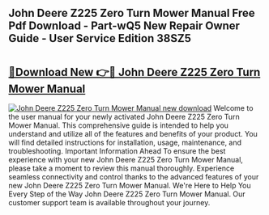## John Deere Z225 Zero Turn Mower Manual Free Pdf Download - Part-wQ5 New Repair Owner Guide - User Service Edition 38SZ5

# <h2><a href="http://bc9146.oget.top/?id=John+Deere+Z225+Zero+Turn+Mower+Manual">🔗Download New 👉🔴 John Deere Z225 Zero Turn Mower Manual</a></h2>

[![John Deere Z225 Zero Turn Mower Manual new download](https://i.imgur.com/5g1atiW.png)](http://bc9146.oget.top/?id=John+Deere+Z225+Zero+Turn+Mower+Manual)
Welcome to the user manual for your newly activated John Deere Z225 Zero Turn Mower Manual. This comprehensive guide is intended to help you understand and utilize all of the features and benefits of your product. You will find detailed instructions for installation, usage, maintenance, and troubleshooting. Important Information Ahead To ensure the best experience with your new John Deere Z225 Zero Turn Mower Manual, please take a moment to review this manual thoroughly. Experience seamless connectivity and control thanks to the advanced features of your new John Deere Z225 Zero Turn Mower Manual. We're Here to Help You Every Step of the Way John Deere Z225 Zero Turn Mower Manual. Our customer support team is available throughout your journey.
